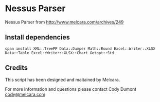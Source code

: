 # Nessus Parser
Nessus Parser from http://www.melcara.com/archives/249

## Install dependencies
```cpan install XML::TreePP Data::Dumper Math::Round Excel::Writer::XLSX Data::Table Excel::Writer::XLSX::Chart Getopt::Std```

## Credits
This script has been designed and maitained by Melcara.

For more information and questions please contact Cody Dumont cody@melcara.com
